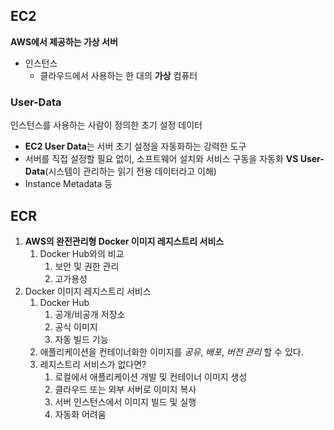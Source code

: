 ## EC2
**AWS에서 제공하는 가상 서버**
- 인스턴스
	- 클라우드에서 사용하는 한 대의 **가상** 컴퓨터
### User-Data
인스턴스를 사용하는 사람이 정의한 초기 설정 데이터
- **EC2 User Data**는 서버 초기 설정을 자동화하는 강력한 도구
- 서버를 직접 설정할 필요 없이, 소프트웨어 설치와 서비스 구동을 자동화
**VS User-Data**(시스템이 관리하는 읽기 전용 데이터라고 이해)
- Instance Metadata 등
## ECR
1. **AWS의 완전관리형 Docker 이미지 레지스트리 서비스**
	1. Docker Hub와의 비교
		1. 보안 및 권한 관리
		2. 고가용성
2. Docker 이미지 레지스트리 서비스
	1. Docker Hub
		1. 공개/비공개 저장소
		2. 공식 이미지
		3. 자동 빌드 기능
	2. 애플리케이션을 컨테이너화한 이미지를 *공유*, *배포*, *버전 관리* 할 수 있다.
	3. 레지스트리 서비스가 없다면?
		1. 로컬에서 애플리케이션 개발 및 컨테이너 이미지 생성
		2. 클라우드 또는 외부 서버로 이미지 복사
		3. 서버 인스턴스에서 이미지 빌드 및 실행
		4. 자동화 어려움